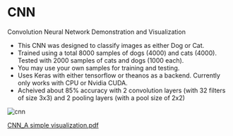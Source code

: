 # CNN
Convolution Neural Network Demonstration and Visualization

* This CNN was designed to classify images as either Dog or Cat.
* Trained using a total 8000 samples of dogs (4000) and cats (4000). Tested with 2000 samples of cats and dogs (1000 each). 
* You may use your own samples for training and testing.
* Uses Keras with either tensorflow or theanos as a backend. Currently only works with CPU or Nvidia CUDA.
* Acheived about 85% accuracy with 2 convolution layers (with 32 filters of size 3x3) and 2 pooling layers (with a pool size of 2x2)

![cnn](https://user-images.githubusercontent.com/12097274/31898936-7134d18e-b82b-11e7-837a-92b7059eb887.jpg)

[CNN_A simple visualization.pdf](https://github.com/abdu355/CNN/files/1407792/CNN_A.simple.visualization.pdf)
